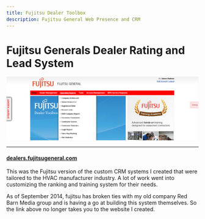 ```yaml
---
title: Fujitsu Dealer Toolbox
description: Fujitsu General Web Presence and CRM
---
```


# Fujitsu Generals Dealer Rating and Lead System

<div>
	<img class="img-fluid img-rounded" src="/files/fujitsugeneral.png" />
</div>

***

<div>
	<h4 class="content"><a href="http://dealers.fujitsugeneral.com" >dealers.fujitsugeneral.com</a></h4>
</div>

This was the Fujitsu version of the custom CRM systems I created that were
tailored to the HVAC manufacturer industry. A lot of work went into customizing 
the ranking and training system for their needs.

As of September 2014, fujitsu has broken ties with my old company Red Barn Media group and is having a go at building this system themselves. So the link above no longer takes you to the website I created.
